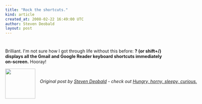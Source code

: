 ```yaml
---
title: "Rock the shortcuts."
kind: article
created_at: 2008-02-22 16:49:00 UTC
author: Steven Deobald
layout: post
---
```

<a onblur="try {parent.deselectBloggerImageGracefully();} catch(e) {}" href="http://bp2.blogger.com/_-c99fYySfc4/R78ADOgp1bI/AAAAAAAABcI/qez11drCamI/s1600-h/shift-slash.png"><img style="margin: 0px auto 10px; display: block; text-align: center; cursor: pointer;" src="http://bp2.blogger.com/_-c99fYySfc4/R78ADOgp1bI/AAAAAAAABcI/qez11drCamI/s400/shift-slash.png" alt="" id="BLOGGER_PHOTO_ID_5169850952679282098" border="0" /></a><br />Brilliant. I'm not sure how I got through life without this before: <span style="font-weight: bold;">? (or shift+/) displays all the Gmail and Google Reader keyboard shortcuts immediately on-screen.</span> Hooray!<div class="author">
  <img src="http://nilenso.com/people/steven-200.png" style="width: 96px; height: 96;">
  <span style="position: absolute; padding: 32px 15px;">
    <i>Original post by <a href="http://twitter.com/">Steven Deobald</a> - check out <a href="http://blog.deobald.ca/">Hungry, horny, sleepy, curious.</a></i>
  </span>
</div>
